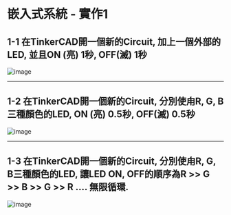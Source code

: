 
# 嵌入式系統 - 實作1

##  1-1 在TinkerCAD開一個新的Circuit, 加上一個外部的LED, 並且ON (亮) 1秒, OFF(滅) 1秒

![image](https://user-images.githubusercontent.com/63353432/131237877-ea5c955c-a883-4b75-bb2e-201c7d8d640b.png)

---

##  1-2 在TinkerCAD開一個新的Circuit, 分別使甪R, G, B三種顏色的LED, ON (亮) 0.5秒, OFF(滅) 0.5秒

![image](https://user-images.githubusercontent.com/63353432/131241277-1be2c724-ea1c-436f-a0cb-12fe68e794c4.png)

---

##  1-3 在TinkerCAD開一個新的Circuit, 分別使甪R, G, B三種顏色的LED, 讓LED ON, OFF的順序為R >> G >> B >> G >> R .... 無限循環.

![image](https://user-images.githubusercontent.com/63353432/131241363-1c014633-a499-4898-a73e-a64ce9fbd78f.png)
